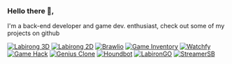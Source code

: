 ### Hello there 👋,

I'm a back-end developer and game dev. enthusiast, check out some of my projects on github

[![Labirong 3D](https://i.imgur.com/U3IcbHk.jpg)](https://i.imgur.com/2Vz4kxD.jpg)
[![Labirong 2D](https://i.imgur.com/ohn2ORq.jpg)](https://i.imgur.com/IaJcc6l.jpg)
[![Brawlio](https://i.imgur.com/7y0o4VL.png)](https://i.imgur.com/jWkzcUY.png)
[![Game Inventory](https://i.imgur.com/Fcjf63E.jpg)](https://i.imgur.com/wQatnQV.jpg)
[![Watchfy](https://i.imgur.com/Xu3MT8x.jpg)](https://i.imgur.com/h1ImV1r.jpg)  
[![Game Hack](https://i.imgur.com/bnT5qcy.jpg)](https://i.imgur.com/iGT6XVG.jpg)
[![Genius Clone](https://i.imgur.com/2EABTzQ.jpg)](https://i.imgur.com/zpVoQ7j.jpg)
[![Houndbot](https://i.imgur.com/Fz248TI.jpg)](https://i.imgur.com/8ORRZAq.jpg)
[![LabironGO](https://i.imgur.com/E4nT1ny.png)](https://i.imgur.com/0Hoytvs.png)
[![StreamerSB](https://i.imgur.com/Hk2lAwi.jpg)](https://i.imgur.com/wQxFsy0.png)
